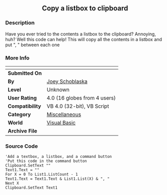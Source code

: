 ﻿<div align="center">

## Copy a listbox to clipboard


</div>

### Description

Have you ever tried to the contents a listbox to the clipboard? Annoying, huh? Well this code can help! This will copy all the contents in a listbox and put ", " between each one
 
### More Info
 


<span>             |<span>
---                |---
**Submitted On**   |
**By**             |[Joey Schoblaska](https://github.com/Planet-Source-Code/PSCIndex/blob/master/ByAuthor/joey-schoblaska.md)
**Level**          |Unknown
**User Rating**    |4.0 (16 globes from 4 users)
**Compatibility**  |VB 4\.0 \(32\-bit\), VB Script
**Category**       |[Miscellaneous](https://github.com/Planet-Source-Code/PSCIndex/blob/master/ByCategory/miscellaneous__1-1.md)
**World**          |[Visual Basic](https://github.com/Planet-Source-Code/PSCIndex/blob/master/ByWorld/visual-basic.md)
**Archive File**   |[](https://github.com/Planet-Source-Code/joey-schoblaska-copy-a-listbox-to-clipboard__1-2998/archive/master.zip)





### Source Code

```
'Add a textbox, a listbox, and a command button
'Put this code in the command button
Clipboard.SetText ""
Text1.Text = ""
For X = 0 To List1.ListCount - 1
Text1.Text = Text1.Text & List1.List(X) & ", "
Next X
Clipboard.SetText Text1
```


